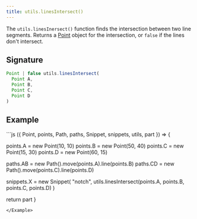 ```yaml
---
title: utils.linesIntersect()
---
```


The `utils.linesInersect()` function finds the intersection between two line
segments. Returns a [Point](../point) object for the intersection, or `false`
if the lines don't intersect.

## Signature

```js
Point | false utils.linesIntersect(
  Point A, 
  Point B, 
  Point C, 
  Point D
)
```

## Example

<Example caption="A Utils.linesIntersect() example">
```js
({ Point, points, Path, paths, Snippet, snippets, utils, part }) => {

  points.A = new Point(10, 10)
  points.B = new Point(50, 40)
  points.C = new Point(15, 30)
  points.D = new Point(60, 15)
  
  paths.AB = new Path().move(points.A).line(points.B)
  paths.CD = new Path().move(points.C).line(points.D)
  
  snippets.X = new Snippet(
    "notch",
    utils.linesIntersect(points.A, points.B, points.C, points.D)
  )

  return part
}
```
</Example>

